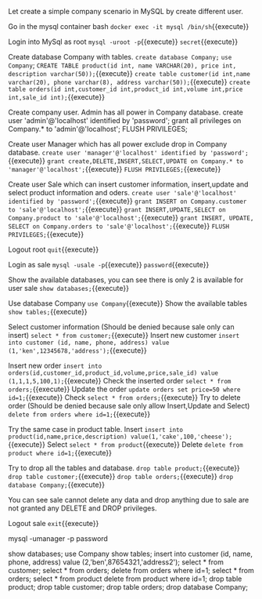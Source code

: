 Let create a simple company scenario in MySQL by create different user.

Go in the mysql container bash
 `docker exec -it mysql /bin/sh`{{execute}}
 
Login into MySql as root
 `mysql -uroot -p`{{execute}}
 `secret`{{execute}}
 
Create database Company with tables.
`create database Company;`
`use Company`;
`CREATE TABLE product(id int, name VARCHAR(20), price int, description varchar(50));`{{execute}}
`create table customer(id int,name varchar(20), phone varchar(8), address varchar(50));`{{execute}}
`create table orders(id int,customer_id int,product_id int,volume int,price int,sale_id int);`{{execute}}
 
Create company user.
Admin has all power in Company database.
create user 'admin'@'localhost' identified by 'password';
grant all privileges on Company.* to 'admin'@'localhost';
FLUSH PRIVILEGES;
 
Create user Manager which has all power exclude drop in Company database.
`create user 'manager'@'localhost' identified by 'password';`{{execute}}
`grant create,DELETE,INSERT,SELECT,UPDATE on Company.* to 'manager'@'localhost';`{{execute}}
`FLUSH PRIVILEGES;`{{execute}}

Create user Sale which can insert customer information, insert,update and select product information and oders.
`create user 'sale'@'localhost' identified by 'password';`{{execute}}
`grant INSERT on Company.customer to 'sale'@'localhost';`{{execute}}
`grant INSERT,UPDATE,SELECT on Company.product to 'sale'@'localhost';`{{execute}}
`grant INSERT, UPDATE, SELECT on Company.orders to 'sale'@'localhost';`{{execute}}
`FLUSH PRIVILEGES;`{{execute}}



Logout root
`quit`{{execute}}

Login as sale
`mysql -usale -p`{{execute}}
`password`{{execute}}

Show the available databases, you can see there is only 2 is available for user sale
`show databases;`{{execute}}

Use database Company
`use Company`{{execute}}
Show the available tables
`show tables;`{{execute}}

Select customer information (Should be denied because sale only can insert)
`select * from customer;`{{execute}}
Insert new customer
`insert into customer (id, name, phone, address) value (1,'ken',12345678,'address');`{{execute}}

Insert new order
`insert into orders(id,customer_id,product_id,volume,price,sale_id) value (1,1,1,5,100,1);`{{execute}}
Check the inserted order
`select * from orders;`{{execute}}
Update the order
`update orders set price=50 where id=1;`{{execute}}
Check
`select * from orders;`{{execute}}
Try to delete order (Should be denied because sale only allow Insert,Update and Select)
`delete from orders where id=1;`{{execute}}

Try the same case in product table.
Insert
`insert into product(id,name,price,description) value(1,'cake',100,'cheese');`{{execute}}
Select
`select * from product`{{execute}}
Delete
`delete from product where id=1;`{{execute}}

Try to drop all the tables and database.
`drop table product;`{{execute}}
`drop table customer;`{{execute}}
`drop table orders;`{{execute}}
`drop database Company;`{{execute}}

You can see sale cannot delete any data and drop anything due to sale are not granted any DELETE and DROP privileges.

Logout sale
`exit`{{execute}}



mysql -umanager -p
password

show databases;
use Company
show tables;
insert into customer (id, name, phone, address) value (2,'ben',87654321,'address2');
select * from customer;
select * from orders;
delete from orders where id=1;
select * from orders;
select * from product
delete from product where id=1;
drop table product;
drop table customer;
drop table orders;
drop database Company;





